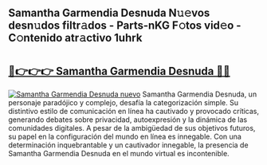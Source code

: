 ## Samantha Garmendia Desnuda N𝚞𝚎vos desn𝚞dos filtr𝚊dos - Parts-nKG F𝚘tos vid𝚎o - C𝚘ntenido atr𝚊ctivo 1uhrk

# <h2><a href="http://mb9b45.tromn.icu/?c=Samantha+Garmendia+Desnuda">🔗👉👉👉 Samantha Garmendia Desnuda 🔗🔗</a></h2>

[![Samantha Garmendia Desnuda nuevo](https://i.imgur.com/pEAQMta.gif)](http://mb9b45.tromn.icu/?c=Samantha+Garmendia+Desnuda)
Samantha Garmendia Desnuda, un personaje paradójico y complejo, desafía la categorización simple. Su distintivo estilo de comunicación en línea ha cautivado y provocado críticas, generando debates sobre privacidad, autoexpresión y la dinámica de las comunidades digitales. A pesar de la ambigüedad de sus objetivos futuros, su papel en la configuración del mundo en línea es innegable. Con una determinación inquebrantable y un cautivador innegable, la presencia de Samantha Garmendia Desnuda en el mundo virtual es incontenible.
